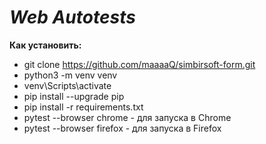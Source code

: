 # _Web Autotests_

**Как установить:**

- git clone https://github.com/maaaaQ/simbirsoft-form.git
- python3 -m venv venv
- venv\Scripts\activate
- pip install --upgrade pip
- pip install -r requirements.txt
- pytest --browser chrome - для запуска в Chrome
- pytest --browser firefox - для запуска в Firefox
